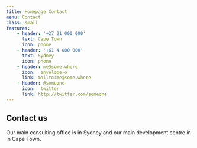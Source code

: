 ```yaml
---
title: Homepage Contact
menu: Contact
class: small
features:
    - header: '+27 21 000 000'
      text: Cape Town
      icon: phone
    - header: '+61 4 000 000'
      text: Sydney
      icon: phone
    - header: me@some.where
      icon:  envelope-o
      link: mailto:me@some.where
    - header: @someone
      icon:  twitter
      link: http://twitter.com/someone
---
```


## Contact us
Our main consulting office is in Sydney and our main development centre in in Cape Town.
